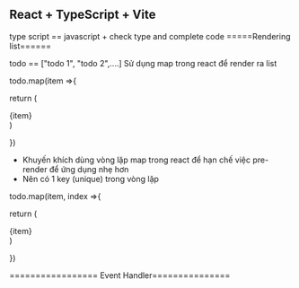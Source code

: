 ## React + TypeScript + Vite 
type script == javascript + check type and complete code 
=====Rendering list======

todo == ["todo 1", "todo 2",....]
Sử dụng map trong react để render ra list

todo.map(item =>{

return (<div>{item}</div>)

})
 
- Khuyến khích dùng vòng lặp map trong react để hạn chế việc pre-render để ứng dụng nhẹ hơn
- Nên có 1 key (unique) trong vòng lặp


todo.map(item, index =>{

return (<div key={index}>{item}</div>)

})

================= Event Handler===============
